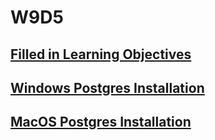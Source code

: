 # W9D5

## [Filled in Learning Objectives]

## [Windows Postgres Installation]

## [MacOS Postgres Installation]

[Filled in Learning Objectives]: ./W9_filled_in_LOs.md
[MacOS Postgres Installation]: ./MacOS-Postgres-Installation.md
[Windows Postgres Installation]: ./Windows-Postgres-Installation.md